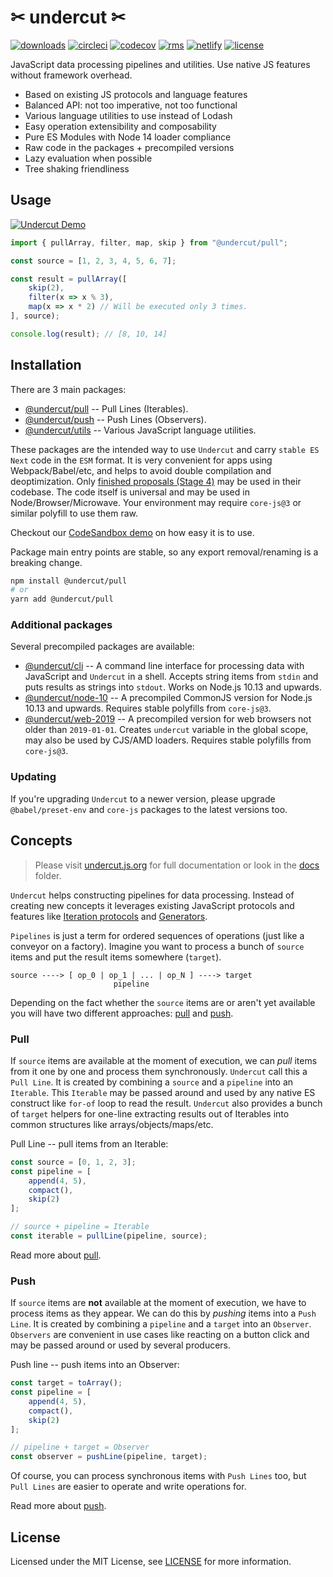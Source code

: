 # ✂ undercut ✂

[![downloads](https://img.shields.io/npm/dm/@undercut/pull)](https://www.npmjs.com/package/@undercut/pull)
[![circleci](https://circleci.com/gh/the-spyke/undercut.svg?style=shield)](https://circleci.com/gh/the-spyke/undercut)
[![codecov](https://codecov.io/gh/the-spyke/undercut/branch/master/graph/badge.svg)](https://codecov.io/gh/the-spyke/undercut)
[![rms](https://img.shields.io/badge/RMS-Compliant-blue)](https://github.com/the-spyke/rms)
[![netlify](https://api.netlify.com/api/v1/badges/61838e27-0d07-49d4-a295-2d1ab2d91c4d/deploy-status)](https://app.netlify.com/sites/undercut/deploys)
[![license](https://img.shields.io/npm/l/undercut.svg)](https://github.com/the-spyke/undercut/blob/master/LICENSE)

JavaScript data processing pipelines and utilities. Use native JS features without framework overhead.

- Based on existing JS protocols and language features
- Balanced API: not too imperative, not too functional
- Various language utilities to use instead of Lodash
- Easy operation extensibility and composability
- Pure ES Modules with Node 14 loader compliance
- Raw code in the packages + precompiled versions
- Lazy evaluation when possible
- Tree shaking friendliness

## Usage

[![Undercut Demo](https://codesandbox.io/static/img/play-codesandbox.svg)](https://codesandbox.io/s/undercut-demo-1up46?fontsize=14&hidenavigation=1&moduleview=1&theme=dark&previewwindow=console)

```js
import { pullArray, filter, map, skip } from "@undercut/pull";

const source = [1, 2, 3, 4, 5, 6, 7];

const result = pullArray([
    skip(2),
    filter(x => x % 3),
    map(x => x * 2) // Will be executed only 3 times.
], source);

console.log(result); // [8, 10, 14]
```

## Installation

There are 3 main packages:

- [@undercut/pull](https://www.npmjs.com/package/@undercut/pull) -- Pull Lines (Iterables).
- [@undercut/push](https://www.npmjs.com/package/@undercut/push) -- Push Lines (Observers).
- [@undercut/utils](https://www.npmjs.com/package/@undercut/utils) -- Various JavaScript language utilities.

These packages are the intended way to use `Undercut` and carry `stable ES Next` code in the `ESM` format. It is very convenient for apps using Webpack/Babel/etc, and helps to avoid double compilation and deoptimization. Only [finished proposals (Stage 4)](https://github.com/tc39/proposals/blob/master/finished-proposals.md) may be used in their codebase. The code itself is universal and may be used in Node/Browser/Microwave. Your environment may require `core-js@3` or similar polyfill to use them raw.

Checkout our [CodeSandbox demo](https://codesandbox.io/s/undercut-demo-1up46?fontsize=14&hidenavigation=1&moduleview=1&theme=dark&previewwindow=console) on how easy it is to use.

Package main entry points are stable, so any export removal/renaming is a breaking change.

```sh
npm install @undercut/pull
# or
yarn add @undercut/pull
```

### Additional packages

Several precompiled packages are available:

- [@undercut/cli](https://www.npmjs.com/package/@undercut/cli) -- A command line interface for processing data with JavaScript and `Undercut` in a shell. Accepts string items from `stdin` and puts results as strings into `stdout`. Works on Node.js 10.13 and upwards.
- [@undercut/node-10](https://www.npmjs.com/package/@undercut/node-10) -- A precompiled CommonJS version for Node.js 10.13 and upwards. Requires stable polyfills from `core-js@3`.
- [@undercut/web-2019](https://www.npmjs.com/package/@undercut/web-2019) -- A precompiled version for web browsers not older than `2019-01-01`. Creates `undercut` variable in the global scope, may also be used by CJS/AMD loaders. Requires stable polyfills from `core-js@3`.

### Updating

If you're upgrading `Undercut` to a newer version, please upgrade `@babel/preset-env` and `core-js` packages to the latest versions too.

## Concepts

> Please visit [undercut.js.org](https://undercut.js.org) for full documentation or look in the [docs](docs/) folder.

`Undercut` helps constructing pipelines for data processing. Instead of creating new concepts it leverages existing JavaScript protocols and features like [Iteration protocols](https://developer.mozilla.org/en-US/docs/Web/JavaScript/Reference/Iteration_protocols) and [Generators](https://developer.mozilla.org/en-US/docs/Web/JavaScript/Reference/Statements/function*).

`Pipelines` is just a term for ordered sequences of operations (just like a conveyor on a factory). Imagine you want to process a bunch of `source` items and put the result items somewhere (`target`).

```text
source ----> [ op_0 | op_1 | ... | op_N ] ----> target
                       pipeline
```

Depending on the fact whether the `source` items are or aren't yet available you will have two different approaches: [pull](#pull) and [push](#push).

### Pull

If `source` items are available at the moment of execution, we can *pull* items from it one by one and process them synchronously. `Undercut` call this a `Pull Line`. It is created by combining a `source` and a `pipeline` into an `Iterable`. This `Iterable` may be passed around and used by any native ES construct like `for-of` loop to read the result. `Undercut` also provides a bunch of `target` helpers for one-line extracting results out of Iterables into common structures like arrays/objects/maps/etc.

Pull Line -- pull items from an Iterable:

```js
const source = [0, 1, 2, 3];
const pipeline = [
    append(4, 5),
    compact(),
    skip(2)
];

// source + pipeline = Iterable
const iterable = pullLine(pipeline, source);
```

Read more about [pull](https://undercut.js.org/docs/pull/overview).

### Push

If `source` items are **not** available at the moment of execution, we have to process items as they appear. We can do this by *pushing* items into a `Push Line`. It is created by combining a `pipeline` and a `target` into an `Observer`. `Observers` are convenient in use cases like reacting on a button click and may be passed around or used by several producers.

Push line -- push items into an Observer:

```js
const target = toArray();
const pipeline = [
    append(4, 5),
    compact(),
    skip(2)
];

// pipeline + target = Observer
const observer = pushLine(pipeline, target);
```

Of course, you can process synchronous items with `Push Lines` too, but `Pull Lines` are easier to operate and write operations for.

Read more about [push](https://undercut.js.org/docs/push/overview).

## License

Licensed under the MIT License, see [LICENSE](LICENSE) for more information.
